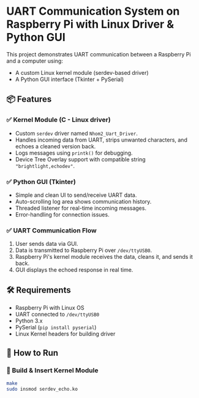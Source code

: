 # UART Communication System on Raspberry Pi with Linux Driver & Python GUI

This project demonstrates UART communication between a Raspberry Pi and a computer using:

- A custom Linux kernel module (serdev-based driver)
- A Python GUI interface (Tkinter + PySerial)

## 📦 Features

### ✅ Kernel Module (C - Linux driver)

- Custom `serdev` driver named `Nhom2_Uart_Driver`.
- Handles incoming data from UART, strips unwanted characters, and echoes a cleaned version back.
- Logs messages using `printk()` for debugging.
- Device Tree Overlay support with compatible string `"brightlight,echodev"`.

### ✅ Python GUI (Tkinter)

- Simple and clean UI to send/receive UART data.
- Auto-scrolling log area shows communication history.
- Threaded listener for real-time incoming messages.
- Error-handling for connection issues.

### ✅ UART Communication Flow

1. User sends data via GUI.
2. Data is transmitted to Raspberry Pi over `/dev/ttyUSB0`.
3. Raspberry Pi's kernel module receives the data, cleans it, and sends it back.
4. GUI displays the echoed response in real time.

## 🛠 Requirements

- Raspberry Pi with Linux OS
- UART connected to `/dev/ttyUSB0`
- Python 3.x
- PySerial (`pip install pyserial`)
- Linux Kernel headers for building driver

## 🚀 How to Run

### 🔧 Build & Insert Kernel Module

```bash
make
sudo insmod serdev_echo.ko
```
